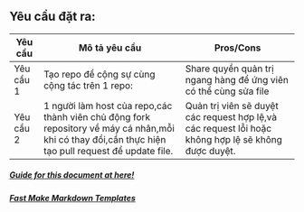 ## Yêu cầu đặt ra:

| Yêu cầu | Mô tả yêu cầu | Pros/Cons |
| -------- | --- | --- |
|  Yêu cầu 1   | Tạo repo để cộng sự cùng cộng tác trên 1 repo:   | Share quyền quản trị ngang hàng để ứng viên có thể cùng sửa file |
|  Yêu cầu 2   | 1 người làm host của repo,các thành viên chủ động fork repository về máy cá nhân,mỗi khi có thay đổi,cần thực hiện tạo pull request để update file.   | Quản trị viên sẽ duyệt các request hợp lệ,và các request lỗi hoặc không hợp lệ sẽ không được duyệt. |

##### [Guide for this document at here!](https://docs.google.com/document/d/1ckP99kGxl6enPkuDHexbLYXR8CaTAsHQo7nBkQZzoMs/ "Guide for this document at here!")
##### [Fast Make Markdown Templates](https://markdown-it.github.io "Fast Make Markdown Templates")